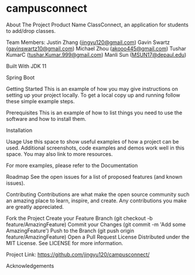 # campusconnect
About The Project
Product Name 
ClassConnect, an application for students to add/drop classes.

Team Members:
Justin Zhang (jingyu120@gmail.com)
Gavin Swartz (gavinswartz10@gmail.com)
Michael Zhou (akooo445@gmail.com)
Tushar KumarC (tushar.Kumar.999@gmail.com)
Manli Sun (MSUN17@depaul.edu)


Built With
JDK 11

Spring Boot


Getting Started
This is an example of how you may give instructions on setting up your project locally. To get a local copy up and running follow these simple example steps.

Prerequisites
This is an example of how to list things you need to use the software and how to install them.


Installation

Usage
Use this space to show useful examples of how a project can be used. Additional screenshots, code examples and demos work well in this space. You may also link to more resources.

For more examples, please refer to the Documentation

Roadmap
See the open issues for a list of proposed features (and known issues).

Contributing
Contributions are what make the open source community such an amazing place to learn, inspire, and create. Any contributions you make are greatly appreciated.

Fork the Project
Create your Feature Branch (git checkout -b feature/AmazingFeature)
Commit your Changes (git commit -m 'Add some AmazingFeature')
Push to the Branch (git push origin feature/AmazingFeature)
Open a Pull Request
License
Distributed under the MIT License. See LICENSE for more information.


Project Link: https://github.com/jingyu120/campusconnect/

Acknowledgements
